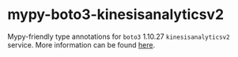 # mypy-boto3-kinesisanalyticsv2

Mypy-friendly type annotations for `boto3` 1.10.27 `kinesisanalyticsv2` service.
More information can be found [here](https://github.com/vemel/mypy_boto3).
